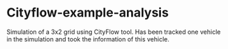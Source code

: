 # Cityflow-example-analysis
Simulation of a 3x2 grid using CityFlow tool. Has been tracked one vehicle in the simulation and took the information of this vehicle. 
